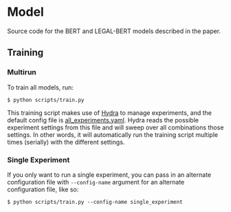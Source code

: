 # Model
Source code for the BERT and LEGAL-BERT models described in the paper.

## Training
### Multirun
To train all models, run:
```
$ python scripts/train.py
```

This training script makes use of [Hydra](https://hydra.cc) to manage experiments, and the default config file is [all_experiments.yaml](../../../scripts/config/all_experiements.yaml). Hydra reads the possible experiment settings from this file and will sweep over all combinations those settings. In other words, it will automatically run the training script multiple times (serially) with the different settings.

### Single Experiment
If you only want to run a single experiment, you can pass in an alternate configuration file with  ``--config-name`` argument for an alternate configuration file, like so:

```
$ python scripts/train.py --config-name single_experiment
```
